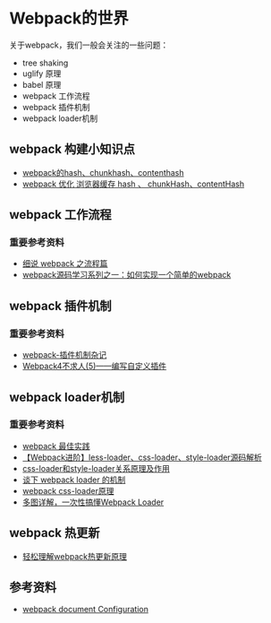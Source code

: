 # Webpack的世界

关于webpack，我们一般会关注的一些问题：

* tree shaking
* uglify 原理
* babel 原理
* webpack 工作流程
* webpack 插件机制
* webpack loader机制

## webpack 构建小知识点

* [webpack的hash、chunkhash、contenthash](https://juejin.cn/post/6850418120436711432)
* [webpack 优化 浏览器缓存 hash 、 chunkHash、contentHash](https://blog.csdn.net/weixin_42317878/article/details/116494112)

## webpack 工作流程

### 重要参考资料

* [细说 webpack 之流程篇](https://developer.aliyun.com/article/61047)
* [webpack源码学习系列之一：如何实现一个简单的webpack](https://github.com/youngwind/blog/issues/99)

## webpack 插件机制

### 重要参考资料

* [webpack-插件机制杂记](https://juejin.cn/post/6844903789804126222)
* [Webpack4不求人(5)——编写自定义插件](https://juejin.cn/post/6844904095774408711)

## webpack loader机制

### 重要参考资料

* [webpack 最佳实践](https://juejin.cn/post/6982361231071903781)
* [【Webpack进阶】less-loader、css-loader、style-loader源码解析](https://zhuanlan.zhihu.com/p/360552757)
* [css-loader和style-loader关系原理及作用](https://juejin.cn/post/7024320441342754846)
* [谈下 webpack loader 的机制](https://segmentfault.com/a/1190000040764902)
* [webpack css-loader原理](https://blog.csdn.net/weixin_39877050/article/details/111164129)
* [多图详解，一次性搞懂Webpack Loader](https://juejin.cn/post/6992754161221632030)

## webpack 热更新

* [轻松理解webpack热更新原理](https://juejin.cn/post/6844904008432222215)

## 参考资料

* [webpack document Configuration](https://webpack.js.org/configuration/)
